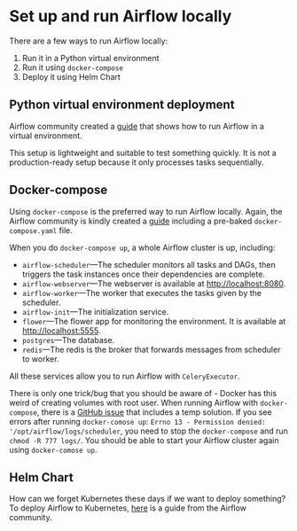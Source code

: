 # Set up and run Airflow locally

There are a few ways to run Airflow locally:

1. Run it in a Python virtual environment
2. Run it using `docker-compose`
3. Deploy it using Helm Chart

## Python virtual environment deployment

Airflow community created a [guide](https://airflow.apache.org/docs/apache-airflow/stable/start/local.html) that shows how to run Airflow in a virtual environment.

This setup is lightweight and suitable to test something quickly. It is not a production-ready setup because it only processes tasks sequentially.

## Docker-compose

Using `docker-compose` is the preferred way to run Airflow locally. Again, the Airflow community is kindly created a [guide](https://airflow.apache.org/docs/apache-airflow/stable/start/docker.html) including a pre-baked `docker-compose.yaml` file.

When you do `docker-compose up`, a whole Airflow cluster is up, including:

<!-- textlint-disable rousseau -->
- `airflow-scheduler`&mdash;The scheduler monitors all tasks and DAGs, then triggers the task instances once their dependencies are complete.
- `airflow-webserver`&mdash;The webserver is available at [http://localhost:8080](http://localhost:8080/).
- `airflow-worker`&mdash;The worker that executes the tasks given by the scheduler.
- `airflow-init`&mdash;The initialization service.
- `flower`&mdash;The flower app for monitoring the environment. It is available at [http://localhost:5555](http://localhost:5555/).
- `postgres`&mdash;The database.
- `redis`&mdash;The redis is the broker that forwards messages from scheduler to worker.
<!-- textlint-enable -->

All these services allow you to run Airflow with `CeleryExecutor`.

There is only one trick/bug that you should be aware of - Docker has this weird of creating volumes with root user. When running Airflow with `docker-compose`, there is a [GitHub issue](https://github.com/helm/charts/issues/23589) that includes a temp solution.
If you see errors after running `docker-comose up`: `Errno 13 - Permission denied: '/opt/airflow/logs/scheduler`, you need to stop the `docker-compose` and run `chmod -R 777 logs/`. You should be able to start your Airflow cluster again using `docker-comose up`.

## Helm Chart

How can we forget Kubernetes these days if we want to deploy something? To deploy Airflow to Kubernetes, [here](https://airflow.apache.org/docs/helm-chart/stable/index.html) is a guide from the Airflow community.
